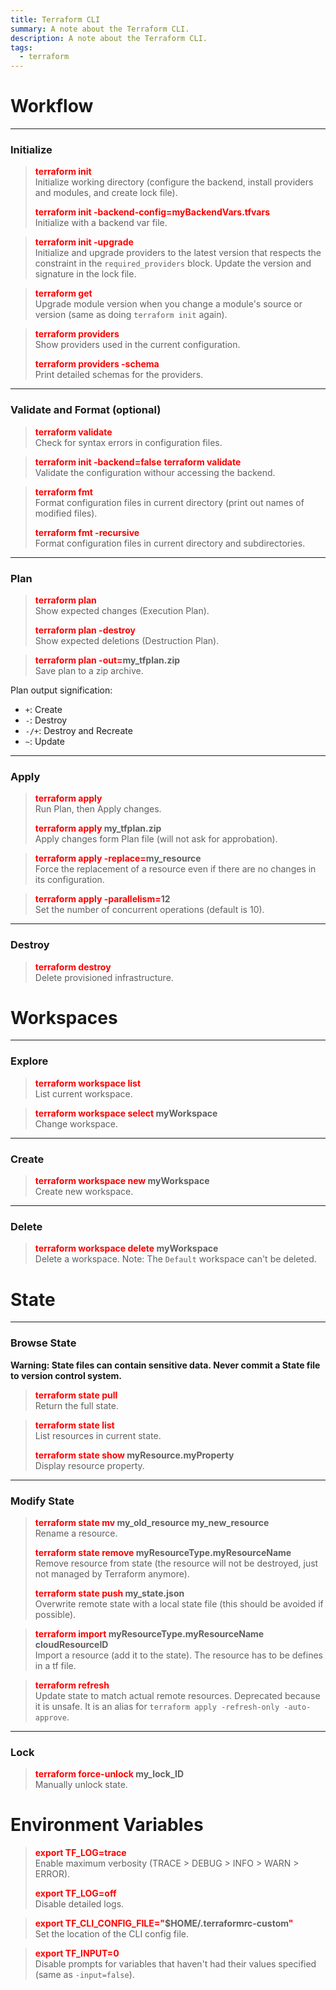 ```yaml
---
title: Terraform CLI
summary: A note about the Terraform CLI.
description: A note about the Terraform CLI.
tags:
  - terraform
---
```


# Workflow

---

### Initialize


 > 
 > **<font color=red>terraform init</font>**</br>
 > Initialize working directory (configure the backend, install providers and modules, and create lock file).
 > 
 > **<font color=red>terraform init -backend-config=myBackendVars.tfvars</font>**</br>
 > Initialize with a backend var file.

 > 
 > **<font color=red>terraform init -upgrade</font>**</br>
 > Initialize and upgrade providers to the latest version that respects the constraint in the `required_providers` block. Update the version and signature in the lock file.

 > 
 > **<font color=red>terraform get</font>**</br>
 > Upgrade module version when you change a module's source or version (same as doing `terraform init` again).

 > 
 > **<font color=red>terraform providers</font>**</br>
 > Show providers used in the current configuration. 
 > 
 > **<font color=red>terraform providers -schema</font>**</br>
 > Print detailed schemas for the providers.

---

### Validate and Format (optional)


 > 
 > **<font color=red>terraform validate</font>**</br>
 > Check for syntax errors in configuration files.

 > 
 > **<font color=red>terraform init -backend=false</font>**
 > **<font color=red>terraform validate</font>**</br>
 > Validate the configuration withour accessing the backend.

 > 
 > **<font color=red>terraform fmt</font>**</br>
 > Format configuration files in current directory (print out names of modified files).
 > 
 > **<font color=red>terraform fmt -recursive</font>**</br>
 > Format configuration files in current directory and subdirectories.

---

### Plan


 > 
 > **<font color=red>terraform plan</font>**</br>
 > Show expected changes (Execution Plan).
 > 
 > **<font color=red>terraform plan -destroy</font>**</br>
 > Show expected deletions (Destruction Plan).

 > 
 > **<font color=red>terraform plan -out=</font>my_tfplan.zip**</br>
 > Save plan to a zip archive.

Plan output signification:

* `+`: Create
* `-`: Destroy
* `-/+`: Destroy and Recreate
* `~`: Update

---

### Apply


 > 
 > **<font color=red>terraform apply</font>**</br>
 > Run Plan, then Apply changes.
 > 
 > **<font color=red>terraform apply</font> my_tfplan.zip**</br>
 > Apply changes form Plan file (will not ask for approbation).

 > 
 > **<font color=red>terraform apply -replace=</font>my_resource**</br>
 > Force the replacement of a resource even if there are no changes in its configuration.

 > 
 > **<font color=red>terraform apply -parallelism=</font>12**</br>
 > Set the number of concurrent operations (default is 10).

---

### Destroy


 > 
 > **<font color=red>terraform destroy</font>**</br>
 > Delete provisioned infrastructure.

# Workspaces

---

### Explore


 > 
 > **<font color=red>terraform workspace list</font>**</br>
 > List current workspace. 

 > 
 > **<font color=red>terraform workspace select</font> myWorkspace**</br>
 > Change workspace.

---

### Create


 > 
 > **<font color=red>terraform workspace new</font> myWorkspace**</br>
 > Create new workspace.

---

### Delete


 > 
 > **<font color=red>terraform workspace delete</font> myWorkspace**</br>
 > Delete a workspace. Note: The `Default` workspace can't be deleted.

# State

---

### Browse State

**Warning: State files can contain sensitive data. Never commit a State file to version control system.**

 > 
 > **<font color=red>terraform state pull</font>**</br>
 > Return the full state.

 > 
 > **<font color=red>terraform state list</font>**</br>
 > List resources in current state.
 > 
 > **<font color=red>terraform state show</font> myResource.myProperty**</br>
 > Display resource property.

---

### Modify State


 > 
 > **<font color=red>terraform state mv</font>  my_old_resource my_new_resource**</br>
 > Rename a resource.
 > 
 > **<font color=red>terraform state remove</font> myResourceType.myResourceName**</br>
 > Remove resource from state (the resource will not be destroyed, just not managed by Terraform anymore).
 > 
 > **<font color=red>terraform state push</font>  my_state.json**</br>
 > Overwrite remote state with a local state file (this should be avoided if possible).

 > 
 > **<font color=red>terraform import</font> myResourceType.myResourceName cloudResourceID**</br>
 > Import a resource (add it to the state). The resource has to be defines in a tf file.

 > 
 > **<font color=red>terraform refresh</font>**</br>
 > Update state to match actual remote resources. Deprecated because it is unsafe. It is an alias for `terraform apply -refresh-only -auto-approve`.

---

### Lock


 > 
 > **<font color=red>terraform force-unlock</font> my_lock_ID**</br>
 > Manually unlock state.

# Environment Variables


 > 
 > **<font color=red>export TF_LOG=trace</font>**</br>
 > Enable maximum verbosity (TRACE > DEBUG > INFO > WARN > ERROR).
 > 
 > **<font color=red>export TF_LOG=off</font>**</br>
 > Disable detailed logs.

 > 
 > **<font color=red>export TF_CLI_CONFIG_FILE="</font>$HOME/.terraformrc-custom<font color=red>"</font>**</br>
 > Set the location of the CLI config file.

 > 
 > **<font color=red>export TF_INPUT=0</font>**</br>
 > Disable prompts for variables that haven't had their values specified (same as `-input=false`).
